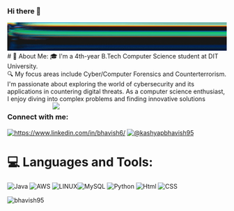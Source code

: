### Hi there 👋
<img src="https://github.com/bhavish95/bhavish95/blob/main/standard%20(1).gif" width="1800"/>
# 💫 About Me:
🎓 I'm a 4th-year B.Tech Computer Science student at DIT University.<br>🔍 My focus areas include Cyber/Computer Forensics and Counterterrorism.<br>I'm passionate about exploring the world of cybersecurity and its applications in countering digital threats. As a computer science enthusiast, I enjoy diving into complex problems and finding innovative solutions<br>
<img align="right" src="https://cdn.dribbble.com/users/1292677/screenshots/6139167/avento.gif" width="400"/>

<h3 align="left">Connect with me:</h3>
<p align="left">
<a href="https://linkedin.com/in/https://www.linkedin.com/in/bhavish6/" target="blank"><img align="center" src="https://raw.githubusercontent.com/rahuldkjain/github-profile-readme-generator/master/src/images/icons/Social/linked-in-alt.svg" alt="https://www.linkedin.com/in/bhavish6/" height="30" width="40" /></a>
<a href="https://medium.com/@kashyapbhavish95" target="blank"><img align="center" src="https://raw.githubusercontent.com/rahuldkjain/github-profile-readme-generator/master/src/images/icons/Social/medium.svg" alt="@kashyapbhavish95" height="30" width="40" /></a>
</p>



# 💻 Languages and Tools:
![Java](https://img.shields.io/badge/java-%23ED8B00.svg?style=for-the-badge&logo=java&logoColor=white) ![AWS](https://img.shields.io/badge/AWS-%23FF9900.svg?style=for-the-badge&logo=amazon-aws&logoColor=white) ![LINUX](https://img.shields.io/badge/Linux-FCC624?style=for-the-badge&logo=linux&logoColor=black)![MySQL](https://img.shields.io/badge/mysql-%2300f.svg?style=for-the-badge&logo=mysql&logoColor=white) ![Python](https://img.shields.io/badge/python-3670A0?style=for-the-badge&logo=python&logoColor=ffdd54) ![Html](https://img.shields.io/badge/HTML-FCC624?style=for-the-badge&logo=html&logoColor=black) ![CSS](https://img.shields.io/badge/CSS-FCC624?style=for-the-badge&logo=html&logoColor=black)
<p><img align="center" src="https://github-readme-stats.vercel.app/api/top-langs?username=bhavish95&show_icons=true&locale=en&layout=compact" alt="bhavish95" /></p>


<!-- Proudly created with GPRM ( https://gprm.itsvg.in ) -->
